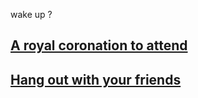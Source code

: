 

 wake up ?  
## [A royal coronation to attend]()  

## [Hang out with your friends](hang-out-with-your-friends/hang-out-with-your-friends.md)
